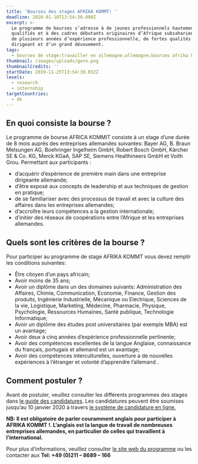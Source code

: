 ```yaml
---
title: 'Bourses des stages AFRIKA KOMMT! '
deadline: 2020-01-10T13:54:30.009Z
excerpt: >-
  Le programme de bourses s’adresse à de jeunes professionnels hautement
  qualifiés et à des cadres débutants originaires d’Afrique subsaharienne, dotés
  de plusieurs années d’expérience professionnelle, de fortes qualités de
  dirigeant et d’un grand dévouement.
tags:
  - bourses de stage;travailler en allemagne;allemagne;bourses afrika kommt
thumbnail: /images/uploads/gern.png
thumbnailCredits: ''
startDate: 2019-11-25T13:54:30.032Z
levels:
  - research
  - internship
targetCountries:
  - de
---
```


## En quoi consiste la bourse ?

Le programme de bourse AFRICA KOMMIT consiste à un stage d’une durée de 8 mois auprès des entreprises allemandes suivantes: Bayer AG, B. Braun Melsungen AG, Boehringer Ingelheim GmbH, Robert Bosch GmbH, Kärcher SE & Co. KG, Merck KGaA, SAP SE, Siemens Healthineers GmbH et Voith Grou. Permettant aux participants :

- d’acquérir d’expérience de première main dans une entreprise dirigeante allemande;
- d’être exposé aux concepts de leadership et aux techniques de gestion en pratique;
- de se familiariser avec des processus de travail et avec la culture des affaires dans les entreprises allemandes;
- d’accroître leurs compétences a la gestion internationale;
- d’initier des réseaux de coopérations entre l’Afrique et les entreprises allemandes.

## Quels sont les critères de la bourse ?

Pour participer au programme de stage AFRIKA KOMMT vous devez remplir les conditions suivantes:

- Être citoyen d’un pays africain;
- Avoir moins de 35 ans;
- Avoir un diplôme dans un des domaines suivants: Administration des Affaires, Chimie, Communication, Economie, Finance, Gestion des produits, Ingénierie Industrielle, Mécanique ou Electrique, Sciences de la vie, Logistique, Marketing, Médecine, Pharmacie, Physique, Psychologie, Ressources Humaines, Santé publique, Technologie Informatique;
- Avoir un diplôme des études post universitaires (par exemple MBA) est un avantage;
- Avoir deux à cinq années d’expérience professionnelle pertinente;
- Avoir des compétences excellentes de la langue Anglaise, connaissance du français, portugais et allemand est un avantage;
- Avoir des compétences interculturelles, ouverture a de nouvelles expériences à l’étranger et volonté d’apprendre l’allemand .

## Comment postuler ?

Avant de postuler, veuillez consulter les différents programmes des stages dans <a href="https://afrika-kommt.de/wp/wp-content/downloads/home/Announcement_AK9.pdf" target="_blank" rel="noopener noreferrer">le guide des candidatures</a>. Les candidatures peuvent être soumises jusqu’au 10 janvier 2020 à travers <a href="https://afrika-kommt.de/ak/" target="_blank" rel="noopener noreferrer">le système de candidature en ligne.</a>

**NB: Il est obligatoire de parler couramment anglais pour participer à AFRIKA KOMMT !. L’anglais est la langue de travail de nombreuses entreprises allemandes, en particulier de celles qui travaillent à l’international.**

Pour plus d’informations, veuillez consulter <a href="https://www.afrika-kommt.de/" target="_blank" rel="noopener noreferrer">le site web du programme</a> ou les contacter aux **Tel: +49 (0)211 – 8689 – 166**
